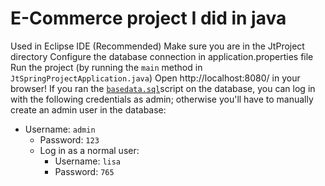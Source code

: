 # E-Commerce project I did in java
Used in Eclipse IDE (Recommended) 
Make sure you are in the JtProject directory
Configure the database connection in application.properties file 
Run the project (by running the `main` method in `JtSpringProjectApplication.java`)
Open http://localhost:8080/ in your browser!
If you ran the [`basedata.sql`](https://github.com/jaygajera17/E-commerce-project-springBoot/blob/master2/JtProject/basedata.sql)script on the database, you can log in with the following credentials as admin; otherwise you'll have to manually create an admin user in the database:
 * Username: `admin`
     * Password: `123`
   * Log in as a normal user:
     * Username: `lisa`
     * Password: `765`
